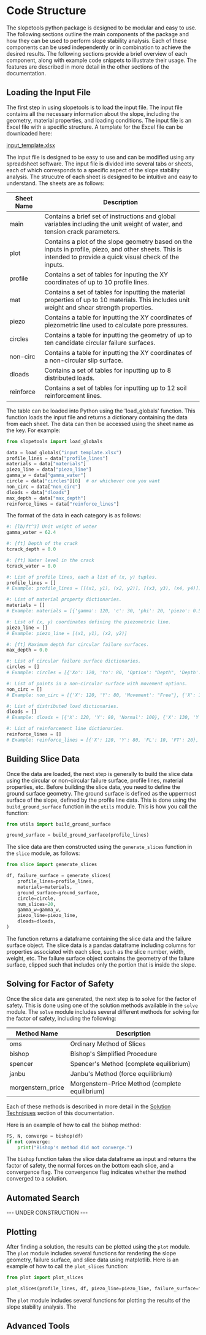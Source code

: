 # Code Structure

The slopetools python package is designed to be modular and easy to use. The following sections outline the main components of the package and how they can be used to perform slope stability analysis. Each of these components can be used independently or in combination to achieve the desired results. The following sections provide a brief overview of each component, along with example code snippets to illustrate their usage. The features are described in more detail in the other sections of the documentation.

## Loading the Input File

The first step in using slopetools is to load the input file. The input file contains all the necessary information about the slope, including the geometry, material properties, and loading conditions. The input file is an Excel file with a specific structure. A template for the Excel file can be downloaded here:

[input_template.xlsx](../input_template.xlsx)

The input file is designed to be easy to use and can be modified using any spreadsheet software. The input file is divided into several tabs or sheets, each of which corresponds to a specific aspect of the slope stability analysis. The strucutre of each sheet is designed to be intuitive and easy to understand. The sheets are as follows:

<div class="wrapped-table">
  <table>
    <thead>
      <tr>
        <th>Sheet Name</th>
        <th>Description</th>
      </tr>
    </thead>
    <tbody>
      <tr>
        <td>main</td>
        <td>Contains a brief set of instructions and global variables including the unit weight of water, and tension crack parameters.</td>
      </tr>
      <tr>
        <td>plot</td>
        <td>Contains a plot of the slope geometry based on the inputs in profile, piezo, and other sheets. This is intended to provide a quick visual check of the inputs.</td>
      </tr>
      <tr>
        <td>profile</td>
        <td>Contains a set of tables for inputing the XY coordinates of up to 10 profile lines.</td>
      </tr>
      <tr>
        <td>mat</td>
        <td>Contains a set of tables for inputting the material properties of up to 10 materials. This includes unit weight and shear strength properties.</td>
      </tr>
      <tr>
        <td>piezo</td>
        <td>Contains a table for inputting the XY coordinates of piezometric line used to calculate pore pressures.</td>
      </tr>
      <tr>
        <td>circles</td>
        <td>Contains a table for inputting the geometry of up to ten candidate circular failure surfaces.</td>
      </tr>
      <tr>
        <td>non-circ</td>
        <td>Contains a table for inputting the XY coordinates of a non-circular slip surface.</td>
      </tr>
      <tr>
        <td>dloads</td>
        <td>Contains a set of tables for inputting up to 8 distributed loads.</td>
      </tr>
      <tr>
        <td>reinforce</td>
        <td>Contains a set of tables for inputting up to 12 soil reinforcement lines.</td>
      </tr>
    </tbody>
  </table>
</div>

The table can be loaded into Python using the 'load_globals' function. This function loads the input file and 
returns a dictionary containing the data from each sheet. The data can then be accessed using the sheet name as the 
key. For example:

```python
from slopetools import load_globals

data = load_globals("input_template.xlsx")
profile_lines = data["profile_lines"]
materials = data["materials"]
piezo_line = data["piezo_line"]
gamma_w = data["gamma_water"]
circle = data["circles"][0]  # or whichever one you want
non_circ = data["non_circ"]
dloads = data["dloads"]
max_depth = data["max_depth"]
reinforce_lines = data["reinforce_lines"]
```

The format of the data in each category is as follows: 

```python
#: [lb/ft^3] Unit weight of water
gamma_water = 62.4

#: [ft] Depth of the crack
tcrack_depth = 0.0

#: [ft] Water level in the crack
tcrack_water = 0.0

#: List of profile lines, each a list of (x, y) tuples.
profile_lines = []
# Example: profile_lines = [[(x1, y1), (x2, y2)], [(x3, y3), (x4, y4)]]

#: List of material property dictionaries.
materials = []
# Example: materials = [{'gamma': 120, 'c': 30, 'phi': 20, 'piezo': 0.5, 'sigma_gamma': 0.1, 'sigma_c': 0.1, 'sigma_phi': 0.1}]

#: List of (x, y) coordinates defining the piezometric line.
piezo_line = []
# Example: piezo_line = [(x1, y1), (x2, y2)]

#: [ft] Maximum depth for circular failure surfaces.
max_depth = 0.0

#: List of circular failure surface dictionaries.
circles = []
# Example: circles = [{'Xo': 120, 'Yo': 80, 'Option': "Depth", 'Depth': -10, 'Xi': 5, 'Yi': 5}]

#: List of points in a non-circular surface with movement options.
non_circ = []
# Example: non_circ = [{'X': 120, 'Y': 80, 'Movement': "Free"}, {'X': 130, 'Y': 90, 'Movement': "Horiz"}]

#: List of distributed load dictionaries.
dloads = []
# Example: dloads = [{'X': 120, 'Y': 80, 'Normal': 100}, {'X': 130, 'Y': 90, 'Normal': 150}]

#: List of reinforcement line dictionaries.
reinforce_lines = []
# Example: reinforce_lines = [{'X': 120, 'Y': 80, 'FL': 10, 'FT': 20}, {'X': 130, 'Y': 90, 'FL': 15, 'FT': 25}]

```

## Building Slice Data

Once the data are loaded, the next step is generally to build the slice data using the circular or non-circular 
failure surface, profile lines, material properties, etc. Before building the slice data, you need to define the 
ground surface geometry. The ground surface is defined as the uppermost surface of the slope, defined by the profile 
line data. This is done using the `build_ground_surface` function in the `utils` module. This is how you call the function:

```python
from utils import build_ground_surface

ground_surface = build_ground_surface(profile_lines)
```

The slice data are then constructed using the `generate_slices` function in the `slice` module, as follows:

```python
from slice import generate_slices

df, failure_surface = generate_slices(
    profile_lines=profile_lines,
    materials=materials,
    ground_surface=ground_surface,
    circle=circle,
    num_slices=20,
    gamma_w=gamma_w,
    piezo_line=piezo_line,
    dloads=dloads,
)
```

The function returns a dataframe containing the slice data and the failure surface object. The slice data is a 
pandas dataframe including columns for properties associated with each slice, such as the slice number, width, 
weight, etc. The failure surface object contains the geometry of the failure surface, clipped such that includes 
only the portion that is inside the slope.

## Solving for Factor of Safety

Once the slice data are generated, the next step is to solve for the factor of safety. This is done using one of the 
solution methods available in the `solve` module. The `solve` module includes several different methods for solving 
for the factor of safety, including the following:

| Method Name | Description                                      |
| ----------- |--------------------------------------------------|
| oms       | Ordinary Method of Slices                        |
| bishop    | Bishop's Simplified Procedure                    |
| spencer  | Spencer's Method  (complete equilibrium)         |
| janbu     | Janbu's Method    (force equilibrium)            |
| morgenstern_price | Morgenstern-Price Method  (complete equilibrium) |

Each of these methods is described in more detail in the [Solution Techniques](../methods) section of this documentation.

Here is an example of how to call the bishop method:

```python
FS, N, converge = bishop(df)
if not converge:
    print("Bishop's method did not converge.")
```

The `bishop` function takes the slice data dataframe as input and returns the factor of safety, the normal forces on 
the bottom each slice, and a convergence flag. The convergence flag indicates whether the method converged to a solution. 

## Automated Search

--- UNDER CONSTRUCTION ---

## Plotting

After finding a solution, the results can be plotted using the `plot` module. The `plot` module includes several 
functions for rendering the slope geometry, failure surface, and slice data using matplotlib. Here is an example of 
how to call the `plot_slices` function:

```python
from plot import plot_slices

plot_slices(profile_lines, df, piezo_line=piezo_line, failure_surface=failure_surface, fs=FS, dloads=dloads, max_depth=max_depth)
```


The `plot` module includes several functions for plotting the results of the slope stability analysis. The

## Advanced Tools
